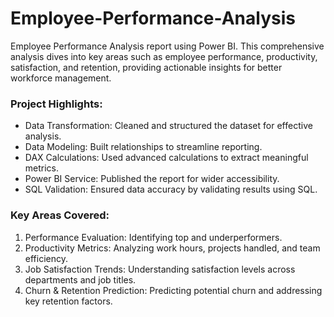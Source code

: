 # Employee-Performance-Analysis

Employee Performance Analysis report using Power BI.
This comprehensive analysis dives into key areas such as employee performance, productivity, satisfaction, and retention, providing actionable insights for better workforce management.

### Project Highlights:
- Data Transformation: Cleaned and structured the dataset for effective analysis.
- Data Modeling: Built relationships to streamline reporting.
- DAX Calculations: Used advanced calculations to extract meaningful metrics.
- Power BI Service: Published the report for wider accessibility.
- SQL Validation: Ensured data accuracy by validating results using SQL.

### Key Areas Covered:
1. Performance Evaluation: Identifying top and underperformers.
2. Productivity Metrics: Analyzing work hours, projects handled, and team efficiency.
3. Job Satisfaction Trends: Understanding satisfaction levels across departments and job titles.
4. Churn & Retention Prediction: Predicting potential churn and addressing key retention factors.

